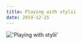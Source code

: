 ```yaml
---
title: Playing with stylii
date: 2019-12-15
---
```


!['Playing with stylii'](/75Playingwithstylii3.jpg)

